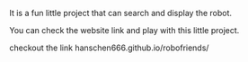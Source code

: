 It is a fun little project that can search and display the robot.

You can check the website link and play with this little project.

checkout the link hanschen666.github.io/robofriends/
